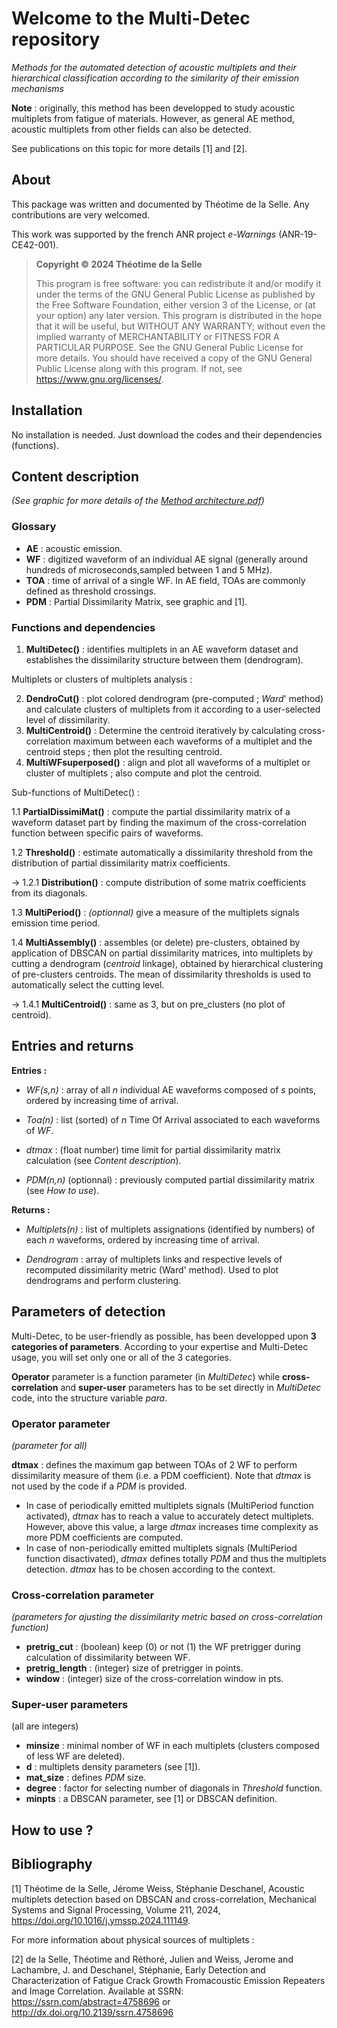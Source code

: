 # Welcome to the __Multi-Detec__ repository
  
</div>

_Methods for the automated detection of acoustic multiplets and their hierarchical classification according to the similarity of their emission mechanisms_


__Note__ : originally, this method has been developped to study acoustic multiplets from fatigue of materials. However, as general AE method, acoustic multiplets from other fields can also be detected.

See publications on this topic for more details [1] and [2].

## About

This package was written and documented by Théotime de la Selle.
Any contributions are very welcomed.

This work was supported by the french ANR project _e-Warnings_ (ANR-19-CE42-001).

> __Copyright ©️ 2024 Théotime de la Selle__
>
> This program is free software: you can redistribute it and/or modify
it under the terms of the GNU General Public License as published by
the Free Software Foundation, either version 3 of the License, or
(at your option) any later version.
> This program is distributed in the hope that it will be useful,
but WITHOUT ANY WARRANTY; without even the implied warranty of
MERCHANTABILITY or FITNESS FOR A PARTICULAR PURPOSE.  See the
GNU General Public License for more details.
> You should have received a copy of the GNU General Public License
along with this program. If not, see <https://www.gnu.org/licenses/>.

## Installation

No installation is needed. Just download the codes and their dependencies (functions).

## Content description
_(See graphic for more details of the [Method architecture.pdf](https://github.com/Tdelaselle/Multi-Detec/files/14540092/Method.architecture.pdf))_

### Glossary

- __AE__ : acoustic emission. 
- __WF__ : digitized waveform of an individual AE signal (generally around hundreds of microseconds,sampled between 1 and 5 MHz).
- __TOA__ : time of arrival of a single WF. In AE field, TOAs are commonly defined as threshold crossings.
- __PDM__ : Partial Dissimilarity Matrix, see graphic and [1]. 

### Functions and dependencies

1. __MultiDetec()__ : identifies multiplets in an AE waveform dataset and establishes the dissimilarity structure between them (dendrogram).

Multiplets or clusters of multiplets analysis : 

2. __DendroCut()__ : plot colored dendrogram (pre-computed ; _Ward_' method) and calculate clusters of multiplets from it according to a user-selected level of dissimilarity.  
3. __MultiCentroid()__ : Determine the centroid iteratively by calculating cross-correlation maximum between each waveforms of a multiplet and the centroid steps ; then plot the resulting                             centroid.
4. __MultiWFsuperposed()__ : align and plot all waveforms of a multiplet or cluster of multiplets ; also compute and plot the centroid. 

Sub-functions of MultiDetec() : 

1.1 __PartialDissimiMat()__ : compute the partial dissimilarity matrix of a waveform dataset part by finding the maximum of the cross-correlation function between specific pairs of waveforms.

1.2 __Threshold()__ : estimate automatically a dissimilarity threshold from the distribution of partial dissimilarity matrix coefficients. 

 ->  1.2.1 __Distribution()__ : compute distribution of some matrix coefficients from its diagonals.
  
1.3 __MultiPeriod()__ : _(optionnal)_ give a measure of the multiplets signals emission time period.

1.4 __MultiAssembly()__ : assembles (or delete) pre-clusters, obtained by application of DBSCAN on partial dissimilarity matrices, into multiplets by cutting a dendrogram (_centroid_                                 linkage), obtained by hierarchical clustering of pre-clusters centroids. The mean of dissimilarity thresholds is used to automatically select the cutting level.

 ->  1.4.1 __MultiCentroid()__ : same as 3, but on pre_clusters (no plot of centroid). 

## Entries and returns 

__Entries :__ 

- _WF(s,n)_ : array of all _n_ individual AE waveforms composed of _s_ points, ordered by increasing time of arrival.

- _Toa(n)_ : list (sorted) of _n_ Time Of Arrival associated to each waveforms of _WF_.
- _dtmax_ : (float number) time limit for partial dissimilarity matrix calculation (see _Content description_).
- _PDM(n,n)_ (optionnal) : previously computed partial dissimilarity matrix (see _How to use_).

__Returns :__

- _Multiplets(n)_ : list of multiplets assignations (identified by numbers) of each _n_ waveforms, ordered by increasing time of arrival.

- _Dendrogram_ : array of multiplets links and respective levels of recomputed dissimilarity metric (Ward' method). Used to plot dendrograms and perform clustering. 

## Parameters of detection

Multi-Detec, to be user-friendly as possible, has been developped upon **3 categories of parameters**. According to your expertise and Multi-Detec usage, you will set only one or all of the 3 categories.  

__Operator__ parameter is a function parameter (in _MultiDetec_) while __cross-correlation__ and __super-user__ parameters has to be set directly in _MultiDetec_ code, into the structure variable _para_.  

### Operator parameter
_(parameter for all)_

__dtmax__ : defines the maximum gap between TOAs of 2 WF to perform dissimilarity measure of them (i.e. a PDM coefficient). Note that _dtmax_ is not used by the code if a _PDM_ is provided.
  -  In case of periodically emitted multiplets signals (MultiPeriod function activated), _dtmax_ has to reach a value to accurately detect multiplets. However, above this value, a large _dtmax_ increases time complexity as more PDM coefficients are computed.
  -  In case of non-periodically emitted multiplets signals (MultiPeriod function disactivated), _dtmax_ defines totally _PDM_ and thus the multiplets detection. _dtmax_ has to be chosen according to the context.

### Cross-correlation parameter  
_(parameters for ajusting the dissimilarity metric based on cross-correlation function)_

- __pretrig_cut__ : (boolean) keep (0) or not (1) the WF pretrigger during calculation of dissimilarity between WF. 
- __pretrig_length__ : (integer) size of pretrigger in points.
- __window__ : (integer) size of the cross-correlation window in pts. 

### Super-user parameters

(all are integers)
- __minsize__ : minimal nomber of WF in each multiplets (clusters composed of less WF are deleted). 
- __d__ : multiplets density parameters (see [1]).
- __mat_size__ : defines _PDM_ size.
- __degree__ : factor for selecting number of diagonals in _Threshold_ function.
- __minpts__ : a DBSCAN parameter, see [1] or DBSCAN definition.

## How to use ? 

## Bibliography

[1] Théotime de la Selle, Jérome Weiss, Stéphanie Deschanel,
Acoustic multiplets detection based on DBSCAN and cross-correlation,
Mechanical Systems and Signal Processing,
Volume 211,
2024,
https://doi.org/10.1016/j.ymssp.2024.111149.

For more information about physical sources of multiplets : 

[2] de la Selle, Théotime and Réthoré, Julien and Weiss, Jerome and Lachambre, J. and Deschanel, Stéphanie, Early Detection and Characterization of Fatigue Crack Growth Fromacoustic Emission Repeaters and Image Correlation. Available at SSRN: https://ssrn.com/abstract=4758696 or http://dx.doi.org/10.2139/ssrn.4758696
